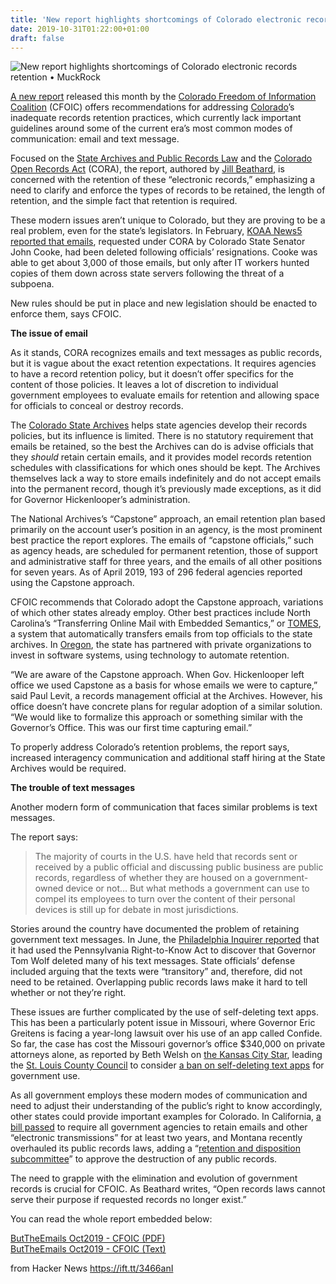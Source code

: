 ```yaml
---
title: 'New report highlights shortcomings of Colorado electronic records retention'
date: 2019-10-31T01:22:00+01:00
draft: false
---
```


![](https://cdn.muckrock.com/news_images/2019/10/24/Denver_image.png.1200x400_q85.png "New report highlights shortcomings of Colorado electronic records retention • MuckRock")  

[A new report](https://coloradofoic.org/wp-content/uploads/2019/10/ButTheEmails_Oct2019.pdf) released this month by the [Colorado Freedom of Information Coalition](https://coloradofoic.org/about/) (CFOIC) offers recommendations for addressing [Colorado](https://www.muckrock.com/place/united-states-of-america/colorado/)’s inadequate records retention practices, which currently lack important guidelines around some of the current era’s most common modes of communication: email and text message.

Focused on the [State Archives and Public Records Law](https://law.justia.com/codes/colorado/2016/title-24/state-history-archives-and-emblems/article-80/part-1/section-24-80-101/) and the [Colorado Open Records Act](https://www.sos.state.co.us/pubs/info_center/cora.html) (CORA), the report, authored by [Jill Beathard](https://twitter.com/jillbeathard?lang=en), is concerned with the retention of these “electronic records,” emphasizing a need to clarify and enforce the types of records to be retained, the length of retention, and the simple fact that retention is required.

These modern issues aren’t unique to Colorado, but they are proving to be a real problem, even for the state’s legislators. In February, [KOAA News5 reported that emails](https://koaa.com/news/2019/02/24/thousands-of-policy-emails-sought-by-state-senator-were-deleted/), requested under CORA by Colorado State Senator John Cooke, had been deleted following officials’ resignations. Cooke was able to get about 3,000 of those emails, but only after IT workers hunted copies of them down across state servers following the threat of a subpoena.

New rules should be put in place and new legislation should be enacted to enforce them, says CFOIC.

**The issue of email**

As it stands, CORA recognizes emails and text messages as public records, but it is vague about the exact retention expectations. It requires agencies to have a record retention policy, but it doesn’t offer specifics for the content of those policies. It leaves a lot of discretion to individual government employees to evaluate emails for retention and allowing space for officials to conceal or destroy records.

The [Colorado State Archives](https://www.colorado.gov/archives) helps state agencies develop their records policies, but its influence is limited. There is no statutory requirement that emails be retained, so the best the Archives can do is advise officials that they _should_ retain certain emails, and it provides model records retention schedules with classifications for which ones should be kept. The Archives themselves lack a way to store emails indefinitely and do not accept emails into the permanent record, though it’s previously made exceptions, as it did for Governor Hickenlooper’s administration.

The National Archives’s “Capstone” approach, an email retention plan based primarily on the account user’s position in an agency, is the most prominent best practice the report explores. The emails of “capstone officials,” such as agency heads, are scheduled for permanent retention, those of support and administrative staff for three years, and the emails of all other positions for seven years. As of April 2019, 193 of 296 federal agencies reported using the Capstone approach.

CFOIC recommends that Colorado adopt the Capstone approach, variations of which other states already employ. Other best practices include North Carolina’s “Transferring Online Mail with Embedded Semantics,” or [TOMES](https://www.ncdcr.gov/resources/records-management/tomes), a system that automatically transfers emails from top officials to the state archives. In [Oregon](https://sos.oregon.gov/archives/Pages/orms.aspx), the state has partnered with private organizations to invest in software systems, using technology to automate retention.

“We are aware of the Capstone approach. When Gov. Hickenlooper left office we used Capstone as a basis for whose emails we were to capture,” said Paul Levit, a records management official at the Archives. However, his office doesn’t have concrete plans for regular adoption of a similar solution. “We would like to formalize this approach or something similar with the Governor’s Office. This was our first time capturing email.”

To properly address Colorado’s retention problems, the report says, increased interagency communication and additional staff hiring at the State Archives would be required.

**The trouble of text messages**

Another modern form of communication that faces similar problems is text messages.

The report says:

> The majority of courts in the U.S. have held that records sent or received by a public official and discussing public business are public records, regardless of whether they are housed on a government-owned device or not… But what methods a government can use to compel its employees to turn over the content of their personal devices is still up for debate in most jurisdictions.

Stories around the country have documented the problem of retaining government text messages. In June, the [Philadelphia Inquirer reported](https://www.inquirer.com/news/pennsylvania-open-records-emails-texts-wolf-kenney-mcblain-fetterman-20190626.html) that it had used the Pennsylvania Right-to-Know Act to discover that Governor Tom Wolf deleted many of his text messages. State officials’ defense included arguing that the texts were “transitory” and, therefore, did not need to be retained. Overlapping public records laws make it hard to tell whether or not they’re right.

These issues are further complicated by the use of self-deleting text apps. This has been a particularly potent issue in Missouri, where Governor Eric Greitens is facing a year-long lawsuit over his use of an app called Confide. So far, the case has cost the Missouri governor’s office $340,000 on private attorneys alone, as reported by Beth Welsh on [the Kansas City Star](https://www.kansascity.com/news/politics-government/article235795407.html), leading the [St. Louis County Council](https://www.stlouisco.com/Your-Government/County-Council) to consider [a ban on self-deleting text apps](https://news.stlpublicradio.org/post/st-louis-county-considers-banning-self-deleting-text-apps-government-use#stream/0) for government use.

As all government employs these modern modes of communication and need to adjust their understanding of the public’s right to know accordingly, other states could provide important examples for Colorado. In California, [a bill passed](https://leginfo.legislature.ca.gov/faces/billTextClient.xhtml?bill_id=201920200AB1184) to require all government agencies to retain emails and other “electronic transmissions” for at least two years, and Montana recently overhauled its public records laws, adding a “[retention and disposition subcommittee](https://www.muckrock.com/news/archives/2019/oct/24/colorado-cfoic-retention-report/v)” to approve the destruction of any public records.

The need to grapple with the elimination and evolution of government records is crucial for CFOIC. As Beathard writes, “Open records laws cannot serve their purpose if requested records no longer exist.”

You can read the whole report embedded below:

<a href="https://assets.documentcloud.org/documents/6513534/ButTheEmails-Oct2019-CFOIC.pdf">ButTheEmails Oct2019 - CFOIC (PDF)</a><br /><a href="https://assets.documentcloud.org/documents/6513534/ButTheEmails-Oct2019-CFOIC.txt">ButTheEmails Oct2019 - CFOIC (Text)</a>

  
  
from Hacker News https://ift.tt/3466anI